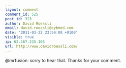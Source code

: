 ```yaml
---
layout: comment
comment_id: 525
post_id: 323
author: David Roessli
email: david.roessli@cybmed.com
date: '2011-03-22 23:54:08 +0100'
visible: true
ip: 62.167.235.105
url: http://www.davidroessli.com/
---
```

@mrfusion: sorry to hear that. Thanks for your comment.
